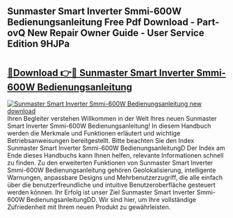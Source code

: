 ## Sunmaster Smart Inverter Smmi-600W Bedienungsanleitung Free Pdf Download - Part-ovQ New Repair Owner Guide - User Service Edition 9HJPa

# <h2><a href="http://df3118.blite.top/?on=Sunmaster+Smart+Inverter+Smmi-600W+Bedienungsanleitung">🔗Download 👉🔴 Sunmaster Smart Inverter Smmi-600W Bedienungsanleitung</a></h2>

[![Sunmaster Smart Inverter Smmi-600W Bedienungsanleitung new download](https://i.imgur.com/lujVjoI.png)](http://df3118.blite.top/?on=Sunmaster+Smart+Inverter+Smmi-600W+Bedienungsanleitung)
Ihren Begleiter verstehen Willkommen in der Welt Ihres neuen Sunmaster Smart Inverter Smmi-600W Bedienungsanleitung! In diesem Handbuch werden die Merkmale und Funktionen erläutert und wichtige Betriebsanweisungen bereitgestellt. Bitte beachten Sie den Index Sunmaster Smart Inverter Smmi-600W BedienungsanleitungD Der Index am Ende dieses Handbuchs kann Ihnen helfen, relevante Informationen schnell zu finden. Zu den erweiterten Funktionen von Sunmaster Smart Inverter Smmi-600W Bedienungsanleitung gehören Geolokalisierung, intelligente Warnungen, anpassbare Designs und Mehrbenutzerzugriff, die alle einfach über die benutzerfreundliche und intuitive Benutzeroberfläche gesteuert werden können. Ihr Erfolg ist unser Ziel Sunmaster Smart Inverter Smmi-600W BedienungsanleitungDD. Wir sind hier, um Ihre vollständige Zufriedenheit mit Ihrem neuen Produkt zu gewährleisten.
